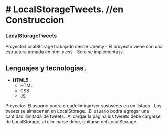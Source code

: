 # # LocalStorageTweets. //en Construccion

### [LocalStorageTweets](https://megagringa.github.io/LocalStorageTweets/index.html)

Proyecto:LocalStorage trabajado desde Udemy - El proyecto viene con una estructura armada en html y css - 
         Solo se implementa js. 


## Lenguajes y tecnologías.

- **HTML5**:
    - HTML
    - CSS
    - JS

Proyecto: .El usuario podra crear/eliminar/ver sustweets en un listado.
          .Los tweets se almacenan en LocalStorage.
          .El usuario podra agregar una cantidad ilimitada de tweets.
          .Al cargar la página los tweets debe cargarse de LocalStorage, al eliminarse debe, quitarse del LocalStorage.

